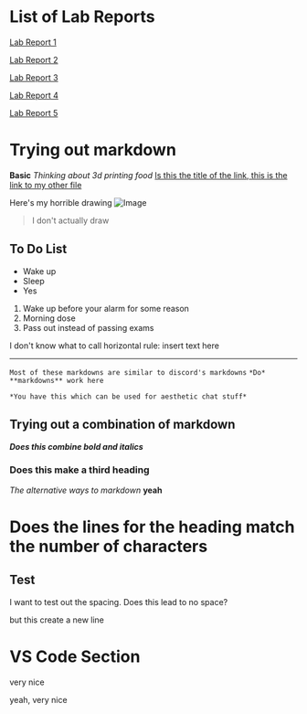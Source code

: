 # List of Lab Reports
[Lab Report 1](https://afanglt.github.io/cse15l-lab-reports/lab-report-1-week-2.html)

[Lab Report 2](https://afanglt.github.io/cse15l-lab-reports/lab-report-2-week-4.html)

[Lab Report 3](https://afanglt.github.io/cse15l-lab-reports/lab-report-3-week-6.html)

[Lab Report 4](https://afanglt.github.io/cse15l-lab-reports/lab-report-4-week-8.html)

[Lab Report 5](https://afanglt.github.io/cse15l-lab-reports/lab-report-5-week-10.html)

# Trying out markdown
**Basic**
*Thinking about 3d printing food*
[Is this the title of the link, this is the link to my other file](https://afanglt.github.io/cse15l-lab-reports/anotherfile.html)

Here's my horrible drawing
![Image](https://cdn.discordapp.com/attachments/445477621812297731/898009469127106601/LemonV3.jpg)
> I don't actually draw

## To Do List
* Wake up
* Sleep
* Yes

1. Wake up before your alarm for some reason
2. Morning dose
3. Pass out instead of passing exams

I don't know what to call horizontal rule:
insert text here

---


`Most of these markdowns are similar to discord's markdowns`
`*Do* **markdowns** work here`

```
*You have this which can be used for aesthetic chat stuff*
```

## Trying out a combination of markdown
***Does this combine bold and italics***

### Does this make a third heading
_The alternative ways to markdown_
__yeah__

Does the lines for the heading match the number of characters
=============================================================

Test
----
I want to test out the spacing.
Does this lead to no space?

but this create a new line

# VS Code Section
very nice

yeah, very nice
